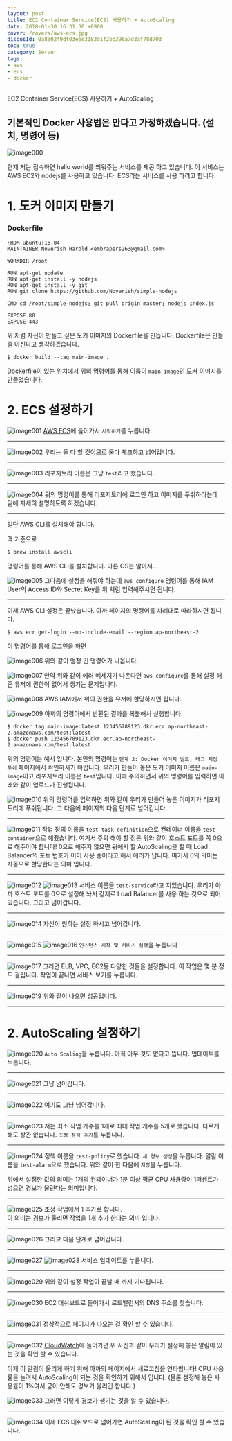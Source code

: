 ```yaml
---
layout: post
title: EC2 Container Service(ECS) 사용하기 + AutoScaling
date: 2018-01-30 16:31:30 +0900
cover: /covers/aws-ecs.jpg
disqusId: 0a8e0249df03e6e3183d1f2bd396a7d3af78d703
toc: true
category: Server
tags:
- aws
- ecs
- docker
---
```


EC2 Container Service(ECS) 사용하기 + AutoScaling

<!-- more -->

## 기본적인 Docker 사용법은 안다고 가정하겠습니다. (설치, 명령어 등)

![image000](000.jpg)

현재 저는 접속하면 hello world를 띄워주는 서비스를 제공 하고 있습니다.
이 서비스는 AWS EC2와 nodejs를 사용하고 있습니다.
ECS라는 서비스를 사용 하려고 합니다.

# 1. 도커 이미지 만들기

### Dockerfile
```
FROM ubuntu:16.04
MAINTAINER Noverish Harold <embrapers263@gmail.com>

WORKDIR /root

RUN apt-get update
RUN apt-get install -y nodejs
RUN apt-get install -y git
RUN git clone https://github.com/Noverish/simple-nodejs

CMD cd /root/simple-nodejs; git pull origin master; nodejs index.js

EXPOSE 80
EXPOSE 443
```
위 처럼 자신이 만들고 싶은 도커 이미지의 Dockerfile을 만듭니다.
Dockerfile은 만들 줄 아신다고 생각하겠습니다.

```shell
$ docker build --tag main-image .
```
Dockerfile이 있는 위치에서 위의 명령어를 통해 이름이 `main-image`인 도커 이미지를 만들었습니다.

# 2. ECS 설정하기

![image001](001.jpg)
[AWS ECS](https://ap-northeast-2.console.aws.amazon.com/ecs)에 들어가서 `시작하기`를 누릅니다.

---

![image002](002.jpg)
우리는 둘 다 할 것이므로 둘다 체크하고 넘어갑니다.

---

![image003](003.jpg)
리포지토리 이름은 그냥 `test`라고 했습니다.

---

![image004](004.jpg)
위의 명령어를 통해 리포지토리에 로그인 하고 이미지를 푸쉬하라는데 밑에 자세히 설명하도록 하겠습니다.

---

일단 AWS CLI를 설치해야 합니다.

맥 기준으로
```shell
$ brew install awscli
```
명령어를 통해 AWS CLI를 설치합니다.
다른 OS는 알아서...

![image005](005.jpg)
그다음에 설정을 해줘야 하는데 `aws configure` 명령어를 통해
IAM User의 Access ID와 Secret Key를 위 처럼 입력해주시면 됩니다.

---

이제 AWS CLI 설정은 끝났습니다.
아까 페이지의 명령어를 차례대로 따라하시면 됩니다.

```shell
$ aws ecr get-login --no-include-email --region ap-northeast-2
```
이 명령어를 통해 로그인을 하면

![image006](006.jpg)
위와 같이 엄청 긴 명령어가 나옵니다.

![image007](007.jpg)
만약 위와 같이 에러 메세지가 나온다면 `aws configure`를 통해 설정 해준 유저에 권한이 없어서 생기는 문제입니다.

![image008](008.jpg)
AWS IAM에서 위의 권한을 유저에 할당하시면 됩니다.

![image009](009.jpg)
아까의 명령어에서 반환된 결과를 복붙해서 실행합니다.

```shell
$ docker tag main-image:latest 123456789123.dkr.ecr.ap-northeast-2.amazonaws.com/test:latest
$ docker push 123456789123.dkr.ecr.ap-northeast-2.amazonaws.com/test:latest
```
위의 명령어는 예시 입니다. 본인의 명령어는 `단계 2: Docker 이미지 빌드, 태그 지정 푸쉬` 페이지에서 확인하시기 바랍니다.
우리가 만들어 놓은 도커 이미지 이름은 `main-image`이고 리포지토리 이름은 `test`입니다.
이에 주의하면서 위의 명령어를 입력하면 아래와 같이 업로드가 진행됩니다.

![image010](010.jpg)
위의 명령어를 입력하면 위와 같이 우리가 만들어 놓은 이미지가 리포지토리에 푸쉬됩니다.
그 다음에 페이지의 다음 단계로 넘어갑니다.

---

![image011](011.jpg)
작업 정의 이름을 `test-task-definition`으로
컨테이너 이름을 `test-container`으로 해줬습니다.
여기서 주의 해야 할 점은 위와 같이 호스트 포트를 꼭 0으로 해주어야 합니다!
0으로 해주지 않으면 뒤에서 할 AutoScaling을 할 때
Load Balancer의 포트 번호가 이미 사용 중이라고 해서 에러가 납니다.
여기서 0의 의미는 자동으로 할당한다는 의미 입니다.

---

![image012](012.jpg)
![image013](013.jpg)
서비스 이름을 `test-service`라고 지었습니다.
우리가 아까 호스트 포트를 0으로 설정해 놔서
강제로 Load Balancer를 사용 하는 것으로 되어 있습니다.
그리고 넘어갑니다.

---

![image014](014.jpg)
자신이 원하는 설정 하시고 넘어갑니다.

---

![image015](015.jpg)
![image016](016.jpg)
`인스턴스 시작 및 서비스 실행`을 누릅니다

---

![image017](017.jpg)
그러면 ELB, VPC, EC2등 다양한 것들을 설정합니다.
이 작업은 몇 분 정도 걸립니다.
작업이 끝나면 서비스 보기를 누릅니다.

---

![image019](019.jpg)
위와 같이 나오면 성공입니다.

---

# 2. AutoScaling 설정하기

![image020](020.jpg)
`Auto Scaling`을 누릅니다.
아직 아무 것도 없다고 뜹니다.
업데이트를 누릅니다.

---

![image021](021.jpg)
그냥 넘어갑니다.

---

![image022](022.jpg)
여기도 그냥 넘어갑니다.

---

![image023](023.jpg)
저는 최소 작업 개수를 1개로 최대 작업 개수를 5개로 했습니다.
다르게 해도 상관 없습니다.
`조정 정책 추가`를 누릅니다.

---

![image024](024.jpg)
정책 이름을 `test-policy`로 했습니다.
`새 경보 생성`을 누릅니다.
알람 이름을 `test-alarm`으로 했습니다.
위와 같이 한 다음에 `저장`을 누릅니다.

위에서 설정한 값의 의미는
1개의 컨테이너가 1분 이상 평균 CPU 사용량이 1퍼센트가 넘으면 경보가 울린다는 의미입니다.

---

![image025](025.jpg)
조정 작업에서 1 추가로 합니다.    
이 의미는 경보가 울리면 작업을 1개 추가 한다는 의미 입니다.

---

![image026](026.jpg)
그리고 다음 단계로 넘어갑니다.

---

![image027](027.jpg)
![image028](028.jpg)
서비스 업데이트를 누릅니다.

---

![image029](029.jpg)
위와 같이 설정 작업이 끝날 때 까지 기다립니다.

---

![image030](030.jpg)
EC2 대쉬보드로 들어가서 로드밸런서의 DNS 주소를 찾습니다.

---

![image031](031.jpg)
정상적으로 페이지가 나오는 걸 확인 할 수 있습니다.

---

![image032](032.jpg)
[CloudWatch](https://ap-northeast-2.console.aws.amazon.com/cloudwatch)에 들어가면
위 사진과 같이 우리가 설정해 놓은 알림이 있는 것을 확인 할 수 있습니다.

이제 이 알림이 울리게 하기 위해 아까의 페이지에서 새로고침을 연타합니다!
CPU 사용률을 늘려서 AutoScaling이 되는 것을 확인하기 위해서 입니다.
(물론 설정해 놓은 사용률이 1%여서 굳이 안해도 경보가 울리긴 합니다.)

![image033](033.jpg)
그러면 이렇게 경보가 생기는 것을 알 수 있습니다.

---

![image034](034.jpg)
이제 ECS 대쉬보드로 넘어가면 AutoScaling이 된 것을 확인 할 수 있습니다.
